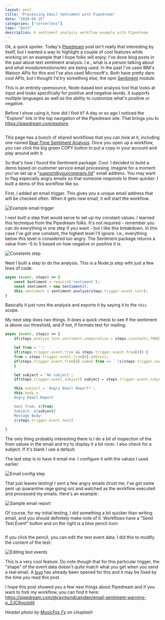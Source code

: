 ```yaml
---
layout: post
title: "Processing Email Sentiment with Pipedream"
date: "2020-04-15"
categories: ["serverless"]
tags: "post"
description: A sentiment analysis workflow example with Pipedream
---
```


Ok, a quick spoiler. Today's [Pipedream](https://pipedream.com) post isn't really that interesting by itself, 
but I wanted a way to highlight a couple of cool features while working on an example that I hope folks will enjoy. I've done blog posts in the past about text sentiment analysis. I.e., what is a person talking about and what moods/emotions/etc are being used. In the past I've used IBM's Watson APIs for this and I've also used Microsoft's. Both have pretty darn cool APIs, but I thought I'd try something else, the npm [Sentiment](https://www.npmjs.com/package/sentiment) module.

This is an entirely opensource, Node-based text analysis tool that looks at input and looks specifically for positive and negative words. It supports multiple languages as well as the ability to customize what's positive or negative. 

Before I show using it, how did I find it? A day or so ago I noticed the "Explore" link in the top navigation of the Pipedream site. That brings you to <https://pipedream.com/explore>.

<p>
<img src="https://static.raymondcamden.com/images/2020/04/es1.png" alt="" class="lazyload imgborder imgcenter">
</p>

This page has a bunch of shared workflows that you can look at it, including one named [Real-Time Sentiment Analysis](https://pipedream.com/@pravin/p_zACkav/readme). Once you open up a workflow, you can click the big green COPY button to put a copy in your account and play around with it.

So that's how I found the Sentiment package. Cool. I decided to build a demo based on customer service email processing. Imagine for a moment you've set up a "support@yourcompany.tld" email address. You may want to flag especially angry emails so that someone responds to them quicker. I built a demo of this workflow like so.

First, I added an email trigger. This gives you a unique email address that will be checked often. When it gets new email, it will start the workflow.

<p>
<img src="https://static.raymondcamden.com/images/2020/04/es2.png" alt="Example email trigger" class="lazyload imgborder imgcenter">
</p>

I next built a step that would serve to set up my constant values. I learned this technique from the Pipedream folks. It's not required - remember you can do everything in one step if you want - but I like this breakdown. In this case I've got one constant, the highest level I'll ignore. I.e., everything below this level is considered too angry. The Sentiment package returns a value from -5 to 5 based on how negative or positive it is.

<p>
<img src="https://static.raymondcamden.com/images/2020/04/es3.png" alt="Constants step" class="lazyload imgborder imgcenter">
</p>

Next I built a step to do the analysis. This is a Node.js step with just a few lines of code:

```js
async (event, steps) => {
	const Sentiment = require('sentiment');
	const sentiment = new Sentiment();
	this.sentiment = sentiment.analyze(steps.trigger.event.text);
}
```

Basically it just runs the analysis and exports it by saying it to the `this` scope. 

My next step does two things. It does a quick check to see if the sentiment is above our threshold, and if not, if formats text for mailing.

```js
async (event, steps) => {
	if(steps.analyze_text.sentiment.comparative > steps.constants.THRESHOLD) $end('Not unhappy enough.');

	let from = '';
	if(steps.trigger.event.from && steps.trigger.event.from[0]) {
	from = steps.trigger.event.from[0].address;
	if(steps.trigger.event.from[0].name) from += ` (${steps.trigger.event.from[0].name})`;
	}

	let subject = 'No subject';
	if(steps.trigger.event.subject) subject = steps.trigger.event.subject;

	this.subject = 'Angry Email Report!';
	this.body = `
	Angry Email Report

	Sent from: ${from}
	Subject: ${subject}
	Message Body: 
	${steps.trigger.event.text}
	`
}
```

The only thing probably interesting there is I do a bit of inspection of the from values in the email and try to display it a bit nicer. I also check for a subject. If it's blank I use a default. 

The last step is to have it email me. I configure it with the values I used earlier:

<p>
<img src="https://static.raymondcamden.com/images/2020/04/es4.png" alt="Email config step" class="lazyload imgborder imgcenter">
</p>

That just leaves testing! I sent a few angry emails (trust me, I've got some pent up quarantine rage going on) and watched as the workflow executed and processed my emails. Here's an example:

<p>
<img src="https://static.raymondcamden.com/images/2020/04/es5.png" alt="Sample email report" class="lazyload imgborder imgcenter">
</p>

Of course, for my initial testing, I did something a bit quicker than writing email, and you should definitely make note of it. Workflows have a "Send Test Event" button and on the right is a blue pencil icon:

<p>
<img src="https://static.raymondcamden.com/images/2020/04/es6.png" alt="" class="lazyload imgborder imgcenter">
</p>

If you click the pencil, you can edit the test event data. I did this to modify the content of the test:

<p>
<img src="https://static.raymondcamden.com/images/2020/04/es7.png" alt="Editing test events" class="lazyload imgborder imgcenter">
</p>

This is a very cool feature. Do note though that for this particular trigger, the "shape" of the event data doesn't quite match what you get when you send a real email. A [bug](https://github.com/PipedreamHQ/roadmap/issues/424) has already been opened for this and it may be fixed by the time you read this post.

I hope this post showed you a few new things about Pipedream and if you want to fork my workflow, you can find it here: <https://pipedream.com/@raymondcamden/email-sentiment-warning-p_ZJC9vo/edit>

<i>Header photo by <a href="https://unsplash.com/@musicfox?utm_source=unsplash&utm_medium=referral&utm_content=creditCopyText">MusicFox Fx</a> on Unsplash</i>